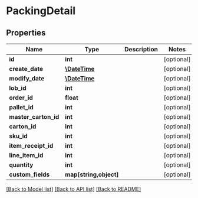 # PackingDetail

## Properties
Name | Type | Description | Notes
------------ | ------------- | ------------- | -------------
**id** | **int** |  | [optional] 
**create_date** | [**\DateTime**](\DateTime.md) |  | [optional] 
**modify_date** | [**\DateTime**](\DateTime.md) |  | [optional] 
**lob_id** | **int** |  | [optional] 
**order_id** | **float** |  | [optional] 
**pallet_id** | **int** |  | [optional] 
**master_carton_id** | **int** |  | [optional] 
**carton_id** | **int** |  | [optional] 
**sku_id** | **int** |  | [optional] 
**item_receipt_id** | **int** |  | [optional] 
**line_item_id** | **int** |  | [optional] 
**quantity** | **int** |  | [optional] 
**custom_fields** | **map[string,object]** |  | [optional] 

[[Back to Model list]](../README.md#documentation-for-models) [[Back to API list]](../README.md#documentation-for-api-endpoints) [[Back to README]](../README.md)



